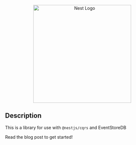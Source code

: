 <p align="center">
  <a href="http://nestjs.com/" target="blank"><img src="https://nestjs.com/img/logo_text.svg" width="320" alt="Nest Logo" /></a>
</p>

## Description

This is a library for use with `@nestjs/cqrs` and EventStoreDB

Read the blog post to get started!
